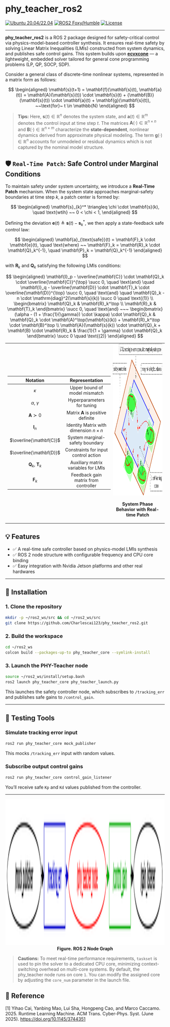 # phy_teacher_ros2


[![Ubuntu 20.04/22.04](https://img.shields.io/badge/Ubuntu-20.04/22.04-red?logo=ubuntu)](https://ubuntu.com/)
[![ROS2 Foxy/Humble](https://img.shields.io/badge/ros2-foxy/humble-brightgreen.svg?logo=ros)](https://wiki.ros.org/foxy)
[![License](https://img.shields.io/badge/license-Apache2.0-yellow.svg?logo=apache)](https://opensource.org/license/apache-2-0)

---

**phy_teacher_ros2** is a ROS 2 package designed for safety-critical control via physics-model-based controller synthesis. It ensures real-time safety by solving Linear Matrix Inequalities (LMIs) constructed from system dynamics, and publishes safe control gains. 
This system builds upon [**ecvxcone**](https://github.com/Charlescai123/ecvxcone) — a lightweight, embedded solver tailored for general cone programming problems (LP, QP, SOCP, SDP). 

Consider a general class of discrete-time nonlinear systems, represented in a matrix form as follows:

$$
\begin{aligned}
\mathbf{s}(t+1) = \mathbf{f}(\mathbf{s}(t), \mathbf{a}(t))
                = \mathbf{A}(\mathbf{s}(t)) \cdot \mathbf{s}(t) + {\mathbf{B}}(\mathbf{s}(t)) \cdot \mathbf{a}(t) + \mathbf{g}(\mathbf{s}(t)),  ~~\text{for}~ t \in \mathbb{N}
\end{aligned}
$$

> **Tips:** Here, $\mathbf{s}(t) \in \mathbb{R}^n$ denotes the system state, and $\mathbf{a}(t) \in \mathbb{R}^m$ denotes the control input at time step $t$. The matrices $\mathbf{A}(\cdot) \in \mathbb{R}^{n \times n}$ and $\mathbf{B}(\cdot) \in \mathbb{R}^{n \times m}$ characterize the **state-dependent**, nonlinear dynamics derived from approximate physical modeling. The term $\mathbf{g}(\cdot) \in \mathbb{R}^n$ accounts for unmodeled or residual dynamics which is not captured by the nominal model structure.

## 🛡️ **`Real-Time Patch`:** **Safe Control under Marginal Conditions**

To maintain safety under system uncertainty, we introduce a **Real-Time Patch** mechanism. When the system state approaches marginal-safety boundaries at time step $k$, a patch center is formed by:

$$
\begin{aligned}
\mathbf{s}_{k}^* \triangleq \chi \cdot \mathbf{s}(k), \quad \text{wtih} ~~ 0 < \chi < 1,
\end{aligned} 
$$

Defining the deviation $\mathbf{e}(t) \triangleq \mathbf{s}(t) - \mathbf{s}_{k}^*$, we then apply a state-feedback safe control law:

$$
\begin{aligned}
\mathbf{a}_{\text{safe}}(t) = \mathbf{F}_k \cdot \mathbf{e}(t), \quad \text{where} ~~ \mathbf{F}_k = \mathbf{R}_k \cdot \mathbf{Q}_k^{-1}, \quad \mathbf{P}_k = \mathbf{Q}_k^{-1}
\end{aligned}
$$

with $\mathbf{R}_k$ and $\mathbf{Q}_k$ satisfying the following LMIs conditions:


$$
\begin{aligned}
\mathbf{I}_p - \overline{\mathbf{C}} \cdot \mathbf{Q}_k \cdot \overline{\mathbf{C}}^{\top} \succ 0, \quad \text{and} \quad
\mathbf{I}_q - \overline{\mathbf{D}} \cdot \mathbf{T}_k \cdot \overline{\mathbf{D}}^{\top} \succ 0, \quad \text{and} \quad
\mathbf{Q}_k - n \cdot \mathrm{diag}^2(\mathbf{s}(k)) \succ 0 \quad \text{(1)} \\
\begin{bmatrix}
\mathbf{Q}_k & \mathbf{R}_k^\top \\
\mathbf{R}_k & \mathbf{T}_k
\end{bmatrix} \succ 0, \quad \text{and} ~~~
\begin{bmatrix}
(\alpha - (1 + \frac{1}{\gamma}) \cdot \kappa) \cdot \mathbf{Q}_k & \mathbf{Q}_k \cdot \mathbf{A}^\top(\mathbf{s}(k)) + \mathbf{R}_k^\top \cdot \mathbf{B}^\top \\
\mathbf{A}(\mathbf{s}(k)) \cdot \mathbf{Q}_k + \mathbf{B} \cdot \mathbf{R}_k & \frac{1}{1 + \gamma} \cdot \mathbf{Q}_k
\end{bmatrix} \succ 0 \quad \text{(2)}
\end{aligned}
$$

<table>
  <tr>
    <td>

<!-- Left: Markdown Table -->
  
| Notation                         | Representation       | 
| :-------------:                  | :-------------:      |
| $\kappa$                         | Upper bound of model mismatch |
| $\alpha$, $\gamma$               | Hyperparameters for tuning |
| $\mathbf{A} \succ 0$             | Matrix $\mathbf{A}$ is positive definite | 
| $\mathbf{I}_{n}$                 | Identity Matrix with dimension $n \times n$ |
| $\overline{\mathbf{C}}$          | System marginal-safety boundary |
| $\overline{\mathbf{D}}$          | Constraints for input control action |
| $\mathbf{Q}_k$, $\mathbf{T}_k$   | Auxiliary matrix variables for LMIs |
| $\mathbf{F}_k$                   | Feedback gain matrix from controller |

</td>
<td style="vertical-align: top; padding-left: 0px;">

<!-- Right: Image -->

<img src="./docs/patch.png" height="480" alt="patch">
<p align="center"><b>System Phase Behavior with Real-time Patch</b></p>

</td>
</tr>
</table>


## 💡 Features

- ✅ A real-time safe controller based on physics-model LMIs synthesis  
- ✅ ROS 2 node structure with configurable frequency and CPU core binding
- ✅ Easy integration with Nvidia Jetson platforms and other real hardwares

---

## 🔧 Installation

### 1. Clone the repository

```bash
mkdir -p ~/ros2_ws/src && cd ~/ros2_ws/src
git clone https://github.com/Charlescai123/phy_teacher_ros2.git
```

### 2. Build the workspace

```bash
cd ~/ros2_ws
colcon build --packages-up-to phy_teacher_core --symlink-install
```

### 3. Launch the PHY-Teacher node
```bash
source ~/ros2_ws/install/setup.bash
ros2 launch phy_teacher_core phy_teacher_launch.py
```

This launches the safety controller node, which subscribes to `/tracking_err` and publishes safe gains to `/control_gain`.

---

## 🧰 Testing Tools

### Simulate tracking error input

```bash
ros2 run phy_teacher_core mock_publisher
```

This mocks `/tracking_err` input with random values.

### Subscribe output control gains

```bash
ros2 run phy_teacher_core control_gain_listener
```

You’ll receive safe `Kp` and `Kd` values published from the controller.

---

<p align="center">
  <img src="./docs/ros2.png" height="460" alt="ros_graph">
  <br><b>Figure. ROS 2 Node Graph</b>
</p>

> **Cautions:** To meet real-time performance requirements, `taskset` is used to pin the solver to a dedicated CPU core, minimizing context-switching overhead on multi-core systems. By default, the phy_teacher node runs on core `1`. You can modify the assigned core by adjusting the `core_num` parameter in the launch file.

## 🔖 Reference
[1] Yihao Cai, Yanbing Mao, Lui Sha, Hongpeng Cao, and Marco Caccamo. 2025. Runtime Learning Machine. ACM Trans. Cyber-Phys. Syst. (June 2025). https://doi.org/10.1145/3744351


